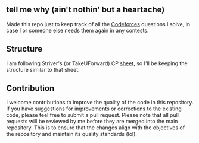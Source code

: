 ## tell me why (ain't nothin' but a heartache)
Made this repo just to keep track of all the [Codeforces](https://codeforces.com/profile/Backstreet05) questions I solve, in case I or someone else needs them again in any contests.

## Structure
I am following Striver's (or TakeUForward) CP [sheet](https://takeuforward.org/interview-experience/strivers-cp-sheet), so I'll be keeping the structure similar to that sheet.

## Contribution
I welcome contributions to improve the quality of the code in this repository. If you have suggestions for improvements or corrections to the existing code, please feel free to submit a pull request.
Please note that all pull requests will be reviewed by me before they are merged into the main repository. This is to ensure that the changes align with the objectives of the repository and maintain its quality standards (lol).
